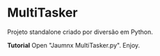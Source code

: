 # MultiTasker
Projeto standalone criado por diversão em Python.

**Tutorial**
Open "Jaumnx MultiTasker.py".
Enjoy.
